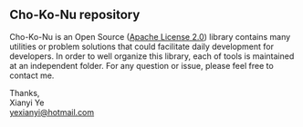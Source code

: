 <!--
  Copyright 2013 Microsoft Open Technologies, Inc.

  Licensed under the Apache License, Version 2.0 (the "License");
  you may not use this file except in compliance with the License.
  You may obtain a copy of the License at

  http://www.apache.org/licenses/LICENSE-2.0

  Unless required by applicable law or agreed to in writing, software
  distributed under the License is distributed on an "AS IS" BASIS,
  WITHOUT WARRANTIES OR CONDITIONS OF ANY KIND, either express or implied.
  See the License for the specific language governing permissions and
  limitations under the License.
-->
## Cho-Ko-Nu repository

Cho-Ko-Nu is an Open Source ([Apache License 2.0](http://www.apache.org/licenses/LICENSE-2.0.txt)) library contains many utilities or problem solutions that could facilitate daily development for developers.
In order to well organize this library, each of tools is maintained at an independent folder.
For any question or issue, please feel free to contact me. 

Thanks,</br>
Xianyi Ye</br>
yexianyi@hotmail.com</br>

